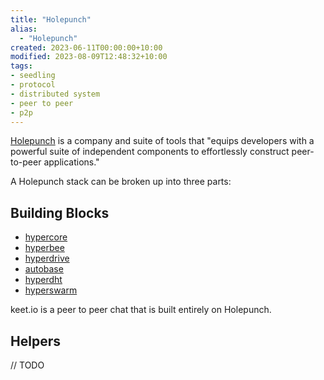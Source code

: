 ```yaml
---
title: "Holepunch"
alias:
  - "Holepunch"
created: 2023-06-11T00:00:00+10:00
modified: 2023-08-09T12:48:32+10:00
tags:
- seedling
- protocol
- distributed system
- peer to peer
- p2p
---
```


[Holepunch](https://github.com/holepunchto) is a company and suite of tools that "equips developers with a powerful suite of independent components to effortlessly construct peer-to-peer applications."

A Holepunch stack can be broken up into three parts:

## Building Blocks

- [hypercore](hypercore.md)
- [hyperbee](hyperbee.md)
- [hyperdrive](hyperdrive.md)
- [autobase](autobase.md)
- [hyperdht](hyperdht.md)
- [hyperswarm](hyperswarm.md)

keet.io is a peer to peer chat that is built entirely on Holepunch.

## Helpers

// TODO